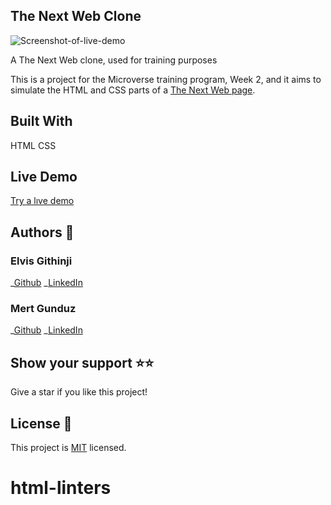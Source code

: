 ## The Next Web Clone

![Screenshot-of-live-demo](./Assets/Screenshot_2'.png)

A The Next Web clone, used for training purposes

This is a project for the Microverse training program, Week 2, and it aims to simulate the HTML and CSS parts of a [The Next Web page](https://https://thenextweb.com/).

## Built With

HTML
CSS

## Live Demo

[Try a lıve demo](https://cloneofthenextweb-projecttwo.netlify.app/)

## Authors 👤

### Elvis Githinji

_[Github](https://github.com/karvel-code)
_[LinkedIn](https://www.linkedin.com/in/elvis-kariithi-b6b5b31b6/)

### Mert Gunduz

_[Github](https://github.com/mgunduz1)
_[LinkedIn](https://www.linkedin.com/in/mert-gunduz-875280202/)

## Show your support ⭐️⭐️

Give a star if you like this project!

## License 📝

This project is [MIT](https://www.mit.edu/~amini/LICENSE.md) licensed.

# html-linters
